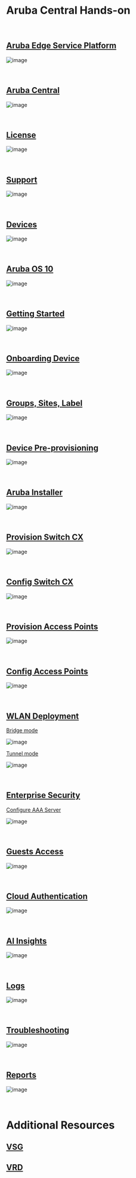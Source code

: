 # Aruba Central Hands-on

<br>

## [Aruba Edge Service Platform](https://www.arubanetworks.com/solutions/aruba-esp/)

![image](https://github.com/aruba-id-edu/guide/assets/137608707/bca1bea6-4ba9-4c44-a4c7-388e061504f8)

<br>

## [Aruba Central](https://www.arubanetworks.com/products/network-management-operations/central/)

![image](https://github.com/aruba-id-edu/guide/assets/137608707/7f300516-5dcd-46a9-9016-c9eb166c4e88)

<br>

## [License](https://www.arubanetworks.com/techdocs/central/latest/content/nms/subscriptions/lic-ovr-lic-typs.htm)

![image](https://github.com/aruba-id-edu/guide/assets/137608707/4baa9c11-b795-4442-b37a-d35981280ecb)

<br>

## [Support](https://www.arubanetworks.com/resource/foundation-care-for-aruba-support-services/)

![image](https://github.com/aruba-id-edu/guide/assets/137608707/81bc6ef9-faa6-4bbf-99ad-d5e8ebf5253a)

<br>

## [Devices](https://www.arubanetworks.com/techdocs/central/latest/content/nms/overview/supported_devices.htm)

![image](https://github.com/aruba-id-edu/guide/assets/137608707/231de688-2e34-4f15-9fe1-b904e27d4cc4)

<br>

## [Aruba OS 10](https://www.arubanetworks.com/resource/aos-10-at-a-glance/)

![image](https://github.com/aruba-id-edu/guide/assets/137608707/95c115f2-6ba2-4a0a-9ebd-39bc01a5aabb)

<br>

## [Getting Started](https://www.arubanetworks.com/techdocs/central/latest/content/nms/get-started/typical_workflow.htm)

![image](https://github.com/aruba-id-edu/guide/assets/137608707/5dbb0dc7-4c4d-4316-a12c-4e9e9daba1b2)

<br>

## [Onboarding Device](https://www.arubanetworks.com/techdocs/central/latest/content/nms/device-prepro/onboard-devices.htm)

![image](https://github.com/aruba-id-edu/guide/assets/137608707/face552f-b152-4923-b283-3766780ac555)

<br>

## [Groups, Sites, Label](https://www.arubanetworks.com/techdocs/central/latest/content/nms/maintenance/network-structure.htm)

![image](https://github.com/aruba-id-edu/guide/assets/137608707/e810b992-d5cc-44cd-a95d-d4e260dafe0d)

<br>

## [Device Pre-provisioning](https://www.arubanetworks.com/techdocs/central/latest/content/nms/device-prepro/device-prepro.htm)
![image](https://github.com/aruba-id-edu/guide/assets/137608707/9463cfb2-3bc5-4b4f-8d87-6bd82b11938a)

<br>

## [Aruba Installer](https://www.arubanetworks.com/techdocs/central/latest/content/nms/install-manager/install-manager.htm)

![image](https://github.com/aruba-id-edu/guide/assets/137608707/471a1a38-b3c6-4d6f-8036-996589d34b39)

<br>

## [Provision Switch CX](https://www.arubanetworks.com/techdocs/central/latest/content/nms/aos-cx/get-started/quick-start-switch-cx.htm)

![image](https://github.com/aruba-id-edu/guide/assets/137608707/d26f90e6-b05f-4d74-8aec-c2e53afaf56a)

<br>

## [Config Switch CX](https://www.arubanetworks.com/techdocs/central/latest/content/nms/aos-cx/cfg/conf-cx-ui-groups.htm)
![image](https://github.com/aruba-id-edu/guide/assets/137608707/a910ceea-a0a2-4439-8f25-018d0f206f55)

<br>

## [Provision Access Points](https://www.arubanetworks.com/techdocs/central/latest/content/aos10x/cfg/aps/aos10-conf_ap.htm)

![image](https://github.com/aruba-id-edu/guide/assets/137608707/91f93505-fa44-4260-b717-696cef54501e)

<br>

## [Config Access Points](https://www.arubanetworks.com/techdocs/central/latest/content/aos10x/cfg/aps/aos10-conf_ap.htm)

![image](https://github.com/aruba-id-edu/guide/assets/137608707/6917809f-f51d-4889-8bff-6a584599a393)

<br>

## [WLAN Deployment](https://www.arubanetworks.com/techdocs/central/latest/content/aos10x/cfg/aps/conf_wlan_ssid.htm)

[Bridge mode](https://www.arubanetworks.com/techdocs/central/latest/content/aos10x/cfg/bridge-mod-dep/cfg-wlan-bridge.htm)

![image](https://github.com/aruba-id-edu/guide/assets/137608707/5b739cf9-e02f-45aa-95e0-29a51e22e255)

[Tunnel mode](https://www.arubanetworks.com/techdocs/central/latest/content/aos10x/cfg/tunnel-mixed-mode-dep/cfg-wlan-overlay.htm)

![image](https://github.com/aruba-id-edu/guide/assets/137608707/dbd0e0eb-878c-4826-9f70-37d6a39eb8b6)

<br>

## [Enterprise Security](https://www.arubanetworks.com/techdocs/central/latest/content/aos10x/cfg/bridge-mod-dep/cfg-security-bridge-ent.htm)

[Configure AAA Server](https://www.arubanetworks.com/techdocs/central/latest/content/aos10x/cfg/bridge-mod-dep/cfg-external-auth.htm)

![image](https://github.com/aruba-id-edu/guide/assets/137608707/9a3a4e04-dffb-4958-a85f-905f778e4536)

<br>

## [Guests Access](https://www.arubanetworks.com/techdocs/central/latest/content/nms/landing-pages/guests.htm)

![image](https://github.com/aruba-id-edu/guide/assets/137608707/e01b3278-fc69-4fcb-8404-fe51cf7b50f2)

<br>

## [Cloud Authentication](https://www.arubanetworks.com/techdocs/central/latest/content/nms/policy/ca-overview.htm)

![image](https://github.com/aruba-id-edu/guide/assets/137608707/3cd66cd7-fd14-4877-b021-1428523c5ce0)

<br>

## [AI Insights](https://www.arubanetworks.com/techdocs/central/latest/content/nms/insights/viewing-insights.htm)

![image](https://github.com/aruba-id-edu/guide/assets/137608707/f0275054-9ca9-4f73-a790-24d1767d309d)

<br>

## [Logs](https://www.arubanetworks.com/techdocs/central/latest/content/nms/alerts/alerts.htm)

![image](https://github.com/aruba-id-edu/guide/assets/137608707/69ab78e6-5781-4f40-9729-fca1283b43e4)

<br>

## [Troubleshooting](https://www.arubanetworks.com/techdocs/central/latest/content/nms/trblshooting-tools/troublehooting-tools.htm)

![image](https://github.com/aruba-id-edu/guide/assets/137608707/3ec7ead7-716e-4c01-ab94-ec42ce5ab4c4)

<br>

## [Reports](https://www.arubanetworks.com/techdocs/central/latest/content/nms/reports/reports.htm)

![image](https://github.com/aruba-id-edu/guide/assets/137608707/6b85d430-233f-46c7-9ca8-0decd12692f5)

<br>

# Additional Resources

## [VSG](https://www.arubanetworks.com/techdocs/VSG/)

## [VRD](https://www.arubanetworks.com/vrd/VHD_VRD_Collection/wwhelp/wwhimpl/js/html/wwhelp.htm#href=VHD_VRD_PG.html)
